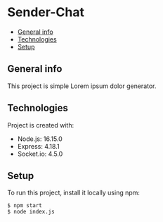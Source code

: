 # Sender-Chat
* [General info](#general-info)
* [Technologies](#technologies)
* [Setup](#setup)

## General info
This project is simple Lorem ipsum dolor generator.
	
## Technologies
Project is created with:
* Node.js: 16.15.0
* Express: 4.18.1
* Socket.io: 4.5.0
	
## Setup
To run this project, install it locally using npm:
```
$ npm start
$ node index.js
```
